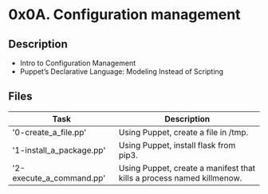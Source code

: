 # 0x0A. Configuration management

## Description
- Intro to Configuration Management
- Puppet’s Declarative Language: Modeling Instead of Scripting

## Files

| Task | Description |
| ---- | ----------- |
| '0-create_a_file.pp' | Using Puppet, create a file in /tmp. |
| '1-install_a_package.pp' | Using Puppet, install flask from pip3. |
| '2-execute_a_command.pp' | Using Puppet, create a manifest that kills a process named killmenow. |
